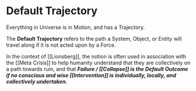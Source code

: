 # Default Trajectory

Everything in Universe is in Motion, and has a Trajectory. 

The **Default Trajectory** refers to the path a System, Object, or Entity will travel along if it is not acted upon by a Force. 

In the context of [[Lionsberg]], the notion is often used in association with the [[Meta Crisis]] to help humanity understand that they are collectively on a path towards ruin, and that ***Failure / [[Collapse]] is the Default Outcome if no conscious and wise [[Intervention]] is individually, locally, and collectively undertaken.*** 